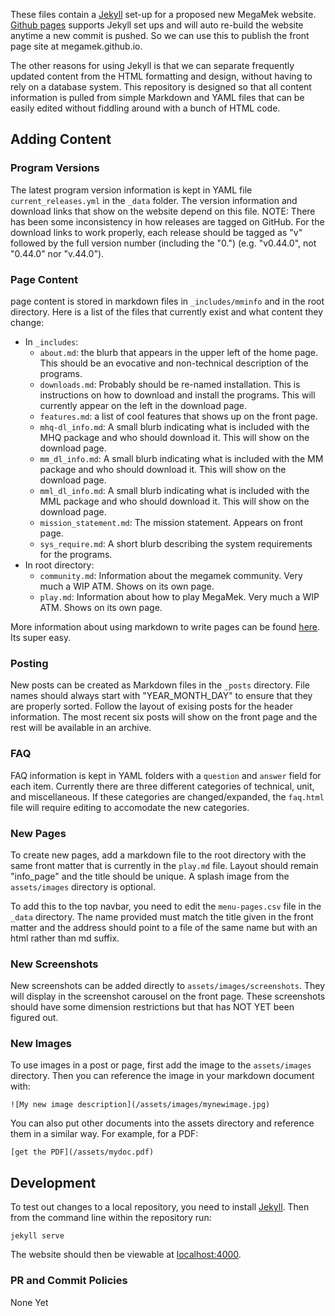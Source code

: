 These files contain a [Jekyll](https://jekyllrb.com/) set-up for a proposed new MegaMek website. [Github pages](https://pages.github.com/) supports Jekyll set ups and will auto re-build the website anytime a new commit is pushed. So we can use this to publish the front page site at megamek.github.io.

The other reasons for using Jekyll is that we can separate frequently updated content from the HTML formatting and design, without having to rely on a database system. This repository is designed so that all content information is pulled from simple Markdown and YAML files that can be easily edited without fiddling around with a bunch of HTML code.

## Adding Content

### Program Versions

The latest program version information is kept in YAML file `current_releases.yml` in the `_data` folder. The version information and download links that show on the website depend on this file. NOTE: There has been some inconsistency in how releases are tagged on GitHub. For the download links to work properly, each release should be tagged as "v" followed by the full version number (including the "0.") (e.g. "v0.44.0", not "0.44.0" nor "v.44.0"). 

### Page Content

page content is stored in markdown files in `_includes/mminfo` and in the root directory. Here is a list of the files that currently exist and what content they change:

- In `_includes`:
  - `about.md`: the blurb that appears in the upper left of the home page. This should be an evocative and non-technical description of the programs.  
  - `downloads.md`: Probably should be re-named installation. This is instructions on how to download and install the programs. This will currently appear on the left in the download page.
  - `features.md`: a list of cool features that shows up on the front page. 
  - `mhq-dl_info.md`: A small blurb indicating what is included with the MHQ package and who should download it. This will show on the download page.
  - `mm_dl_info.md`: A small blurb indicating what is included with the MM package and who should download it. This will show on the download page.
  - `mml_dl_info.md`: A small blurb indicating what is included with the MML package and who should download it. This will show on the download page.
  - `mission_statement.md`: The mission statement. Appears on front page.  
  - `sys_require.md`: A short blurb describing the system requirements for the programs.
- In root directory:
  - `community.md`: Information about the megamek community. Very much a WIP ATM. Shows on its own page. 
  - `play.md`: Information about how to play MegaMek. Very much a WIP ATM. Shows on its own page.

More information about using markdown to write pages can be found [here](https://daringfireball.net/projects/markdown/syntax). Its super easy.

### Posting

New posts can be created as Markdown files in the `_posts` directory. File names should always start with "YEAR_MONTH_DAY" to ensure that they are properly sorted. Follow the layout of exising posts for the header information. The most recent six posts will show on the front page and the rest will be available in an archive. 

### FAQ

FAQ information is kept in YAML folders with a `question` and `answer` field for each item.  Currently there are three different categories of technical, unit, and miscellaneous. If these categories are changed/expanded, the `faq.html` file will require editing to accomodate the new categories.

### New Pages

To create new pages, add a markdown file to the root directory with the same front matter that is currently in the `play.md` file. Layout should remain "info_page" and the title should be unique. A splash image from the `assets/images` directory is optional. 

To add this to the top navbar, you need to edit the `menu-pages.csv` file in the `_data` directory. The name provided must match the title given in the front matter and the address should point to a file of the same name but with an html rather than md suffix. 

### New Screenshots

New screenshots can be added directly to `assets/images/screenshots`. They will display in the screenshot carousel on the front page. These screenshots should have some dimension restrictions but that has NOT YET been figured out. 

### New Images

To use images in a post or page, first add the image to the `assets/images` directory. Then you can reference the image in your markdown document with:

```
![My new image description](/assets/images/mynewimage.jpg)
```

You can also put other documents into the assets directory and reference them in a similar way. For example, for a PDF:

```
[get the PDF](/assets/mydoc.pdf)
```

## Development

To test out changes to a local repository, you need to install [Jekyll](https://jekyllrb.com/). Then from the command line within the repository run:

```
jekyll serve
```

The website should then be viewable at [localhost:4000](http://localhost:4000).

### PR and Commit Policies

None Yet
